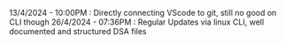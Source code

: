 13/4/2024 - 10:00PM : Directly connecting VScode to git, still no good on CLI though
26/4/2024 - 07:36PM : Regular Updates via linux CLI, well documented and structured DSA files
